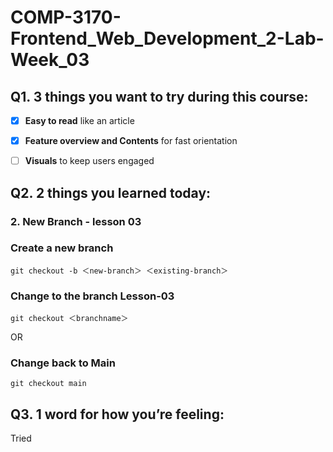 # COMP-3170-Frontend_Web_Development_2-Lab-Week_03

## Q1. 3 things you want to try during this course:

*   [x] **Easy to read** like an article
*   [x] **Feature overview and Contents** for fast orientation
*   [ ] **Visuals** to keep users engaged


## Q2. 2 things you learned today:

### 2. New Branch - lesson 03
### Create a new branch
```
git checkout -b ＜new-branch＞ ＜existing-branch＞
```
### Change to the branch Lesson-03
```
git checkout ＜branchname＞ 
```
OR
### Change back to Main
```
git checkout main
```
## Q3. 1 word for how you’re feeling:
Tried

